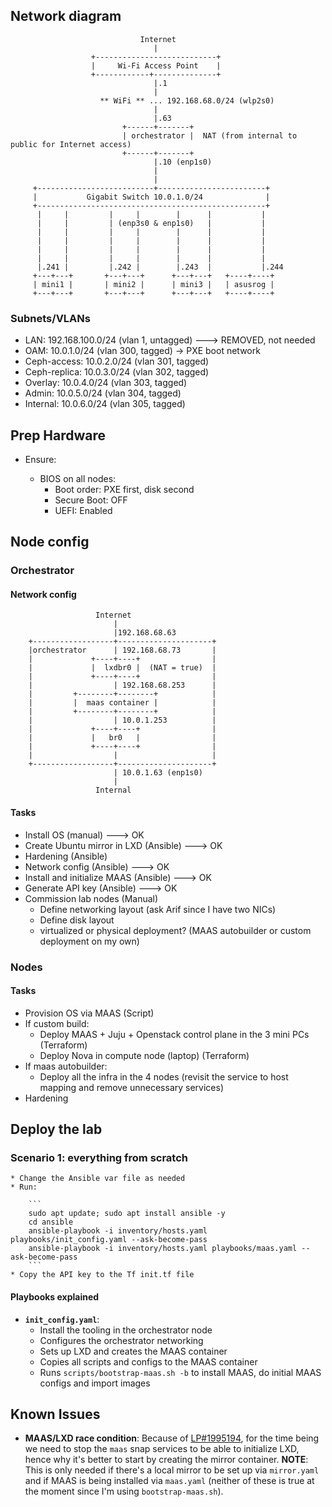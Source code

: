 ## Network diagram

```
                             Internet
                                |
                  +---------------------------+
                  |     Wi-Fi Access Point    |
                  +------------+--------------+
                                |.1
                                |
                    ** WiFi ** ... 192.168.68.0/24 (wlp2s0)
                                |
                                |.63
                         +------+-------+
                         | orchestrator |  NAT (from internal to public for Internet access)
                         +------+-------+
                                |.10 (enp1s0) 
                                |
                                |
     +--------------------------+------------------------+
     |           Gigabit Switch 10.0.1.0/24              |
     +---------------------------------------------------+
      |     |         |     |        |      |           |
      |     |         | (enp3s0 & enp1s0)   |           |
      |     |         |     |        |      |           |
      |     |         |     |        |      |           |
      |     |         |     |        |      |           |
      |     |         |     |        |      |           |
      |.241 |         |.242 |        |.243  |           |.244
     +---+---+       +---+---+      +---+---+   +----+----+
     | mini1 |       | mini2 |      | mini3 |   | asusrog |
     +---+---+       +---+---+      +---+---+   +----+----+
```

### Subnets/VLANs

  * LAN: 192.168.100.0/24 (vlan 1, untagged)  ---> REMOVED, not needed
  * OAM: 10.0.1.0/24 (vlan 300, tagged) -> PXE boot network
  * Ceph-access: 10.0.2.0/24 (vlan 301, tagged)
  * Ceph-replica: 10.0.3.0/24 (vlan 302, tagged)
  * Overlay: 10.0.4.0/24 (vlan 303, tagged)
  * Admin: 10.0.5.0/24 (vlan 304, tagged)
  * Internal: 10.0.6.0/24 (vlan 305, tagged)



## Prep Hardware

* Ensure:

  * BIOS on all nodes:
    * Boot order: PXE first, disk second
    * Secure Boot: OFF
    * UEFI: Enabled

## Node config

### Orchestrator

#### Network config

```
                   Internet
                       |
                       |192.168.68.63
    +------------------+---------------------+
    |orchestrator      | 192.168.68.73       |
    |             +----+----+                |
    |             |  lxdbr0 |  (NAT = true)  |
    |             +----+----+                |
    |                  | 192.168.68.253      |
    |         +--------+--------+            |
    |         |  maas container |            |
    |         +--------+--------+            |
    |                  | 10.0.1.253          |
    |             +----+----+                |
    |             |   br0   |                |
    |             +----+----+                |
    |                  |                     |
    +------------------+---------------------+
                       | 10.0.1.63 (enp1s0)
                       |
                   Internal
```

#### Tasks

  * Install OS (manual) ---> OK
  * Create Ubuntu mirror in LXD (Ansible) ---> OK
  * Hardening (Ansible)
  * Network config (Ansible) ---> OK
  * Install and initialize MAAS (Ansible) ---> OK
  * Generate API key (Ansible) ---> OK
  * Commission lab nodes (Manual)
    * Define networking layout (ask Arif since I have two NICs)
    * Define disk layout
    * virtualized or physical deployment? (MAAS autobuilder or custom deployment on my own)

### Nodes

#### Tasks

  * Provision OS via MAAS (Script)
  * If custom build:
    * Deploy MAAS + Juju + Openstack control plane in the 3 mini PCs (Terraform)
    * Deploy Nova in compute node (laptop) (Terraform)
  * If maas autobuilder:
    * Deploy all the infra in the 4 nodes (revisit the service to host mapping and remove unnecessary services)
  * Hardening

## Deploy the lab

### Scenario 1: everything from scratch

    * Change the Ansible var file as needed
    * Run:

        ```
        sudo apt update; sudo apt install ansible -y
        cd ansible
        ansible-playbook -i inventory/hosts.yaml playbooks/init_config.yaml --ask-become-pass
        ansible-playbook -i inventory/hosts.yaml playbooks/maas.yaml --ask-become-pass
        ```
    * Copy the API key to the Tf init.tf file

#### Playbooks explained

  * __`init_config.yaml`__:
    * Install the tooling in the orchestrator node
    * Configures the orchestrator networking
    * Sets up LXD and creates the MAAS container
    * Copies all scripts and configs to the MAAS container
    * Runs `scripts/bootstrap-maas.sh -b` to install MAAS, do initial MAAS configs and import images

## Known Issues

  * __MAAS/LXD race condition__: Because of [LP#1995194](https://bugs.launchpad.net/ubuntu/+source/lxd/+bug/1995194), for the time being we need to stop the `maas` snap services to be able to initialize LXD, hence why it's better to start by creating the mirror container. __NOTE__: This is only needed if there's a local mirror to be set up via `mirror.yaml` and if MAAS is being installed via `maas.yaml` (neither of these is true at the moment since I'm using `bootstrap-maas.sh`).